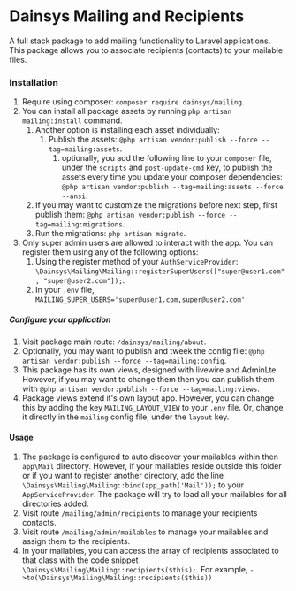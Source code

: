  # Dainsys Mailing and Recipients
 A full stack package to add mailing functionality to Laravel applications. This package allows you to associate recipients (contacts) to your mailable files.

 ### Installation
 1. Require using composer: `composer require dainsys/mailing`.
 2. You can install all package assets by running `php artisan mailing:install` command.
    1. Another option is installing each asset individually:
       1. Publish the assets: `@php artisan vendor:publish --force --tag=mailing:assets`.  
          1. optionally, you add the following line to your `composer` file, under the `scripts` and `post-update-cmd` key, to publish the assets every time you update your composer dependencies: `@php artisan vendor:publish --tag=mailing:assets --force --ansi`.
    2. If you may want to customize the migrations before next step, first publish them: `@php artisan vendor:publish --force --tag=mailing:migrations`.
    3. Run the migrations: `php artisan migrate`.   
 3. Only super admin users are allowed to interact with the app. You can register them using any of the following options:
    1. Using the register method of your `AuthServiceProvider`: `\Dainsys\Mailing\Mailing::registerSuperUsers(["super@user1.com", "super@user2.com"]);`.
    2. In your `.env` file, `MAILING_SUPER_USERS='super@user1.com,super@user2.com'`
##### Configure your application
 1. Visit package main route: `/dainsys/mailing/about`.
 2. Optionally, you may want to publish and tweek the config file: `@php artisan vendor:publish --force --tag=mailing:config`.
 3. This package has its own views, designed with livewire and AdminLte. However, if you may want to change them then you can publish them with `@php artisan vendor:publish --force --tag=mailing:views`. 
 4. Package views extend it's own layout app. However, you can change this by adding the key `MAILING_LAYOUT_VIEW` to your `.env` file. Or, change it directly in the `mailing` config file, under the `layout` key.

#### Usage
1. The package is configured to auto discover your mailables within then `app\Mail` directory. However, if your mailables reside outside this folder or if you want to register another directory, add the line `\Dainsys\Mailing\Mailing::bind(app_path('Mail'));` to your `AppServiceProvider`. The package will try to load all your mailables for all directories added.
2. Visit route `/mailing/admin/recipients` to manage your recipients contacts.
3. Visit route `/mailing/admin/mailables` to manage your mailables and assign them to the recipients.
4. In your mailables, you can access the array of recipients associated to that class with the code snippet  `\Dainsys\Mailing\Mailing::recipients($this);`. For example, `->to(\Dainsys\Mailing\Mailing::recipients($this))`

